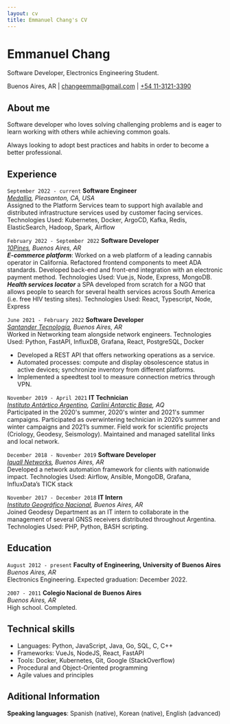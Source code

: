 ```yaml
---
layout: cv
title: Emmanuel Chang's CV
---
```

# Emmanuel Chang
Software Developer, Electronics Engineering Student.

<div id="webaddress">
Buenos Aires, AR |
<a href="mailto:changeemma@gmail.com">changeemma@gmail.com</a> |
<a href="https://wa.me/541131213390">+54 11-3121-3390</a>
</div>

## About me
Software developer who loves solving challenging problems and is eager to learn working with others while achieving common goals.

Always looking to adopt best practices and habits in order to become a better professional.

## Experience

`September 2022 - current`
__Software Engineer__ \
*[Medallia](https://medallia.com), Pleasanton, CA, USA*\
Assigned to the Platform Services team to support high available and distributed infrastructure services used by customer facing services. Technologies Used: Kubernetes, Docker, ArgoCD, Kafka, Redis, ElasticSearch, Hadoop, Spark, Airflow

`February 2022 - September 2022`
__Software Developer__ \
*[10Pines](https://10pines.com), Buenos Aires, AR*\
***E-commerce platform***: Worked on a web platform of a leading cannabis operator in California. Refactored frontend components to meet ADA standards. Developed back-end and front-end integration with an electronic payment method. Technologies Used: Vue.js, Node, Express, MongoDB. \
***Health services locator*** a SPA developed from scratch for a NGO that allows people to search for several health services across South America (i.e. free HIV testing sites). Technologies Used: React, Typescript, Node, Express

`June 2021 - February 2022`
__Software Developer__ \
*[Santander Tecnología](https://www.linkedin.com/company/santandertec), Buenos Aires, AR*\
Worked in Networking team alongside network engineers. Technologies Used: Python, FastAPI, InfluxDB, Grafana, React, PostgreSQL, Docker
- Developed a REST API that offers networking operations as a service.
- Automated processes: compute and display obsolescence status in active devices; synchronize inventory from different platforms.
- Implemented a speedtest tool to measure connection metrics through VPN.

`November 2019 - April 2021`
__IT Technician__ \
*[Instituto Antártico Argentino](https://www.cancilleria.gob.ar/es/iniciativas/dna/instituto-antartico-argentino), [Carlini Antarctic Base](https://goo.gl/maps/FJC7HRojAxb5TbbU7), AQ*\
Participated in the 2020's summer, 2020's winter and 2021's summer campaigns.
Participated as overwintering technician in 2020’s summer and winter campaigns and 2021’s summer. Field work for scientific projects (Criology, Geodesy, Seismology). Maintained and managed satellital links and local network.

`December 2018 - November 2019`
__Software Developer__ \
*[Iquall Networks](https://iquall.net/), Buenos Aires, AR*\
Developed a network automation framework for clients with nationwide impact. Technologies Used: Airflow, Ansible, MongoDB, Grafana, InfluxData’s TICK stack

`November 2017 - December 2018`
__IT Intern__ \
*[Instituto Geográfico Nacional](https://www.ign.gob.ar/), Buenos Aires, AR*\
Joined Geodesy Department as an IT intern to collaborate in the management of several GNSS receivers distributed throughout Argentina. Technologies Used: PHP, Python, BASH scripting.

## Education

`August 2012 - present`
__Faculty of Engineering, University of Buenos Aires__\
*Buenos Aires, AR*\
Electronics Engineering. Expected graduation: December 2022.

`2007 - 2011`
__Colegio Nacional de Buenos Aires__\
*Buenos Aires, AR*\
High school. Completed.

## Technical skills

- Languages: Python, JavaScript, Java, Go, SQL, C, C++
- Frameworks: VueJs, NodeJS, React, FastAPI
- Tools: Docker, Kubernetes, Git, Google (StackOverflow)
- Procedural and Object-Oriented programming
- Agile values and principles

## Aditional Information

__Speaking languages__: Spanish (native), Korean (native), English (advanced)

<!-- ### Footer

Last updated: May 2013 -->


